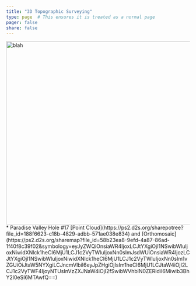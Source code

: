 ```yaml
---
title: "3D Topographic Surveying"
type: page  # This ensures it is treated as a normal page
pager: false
share: false
---
```



<a href="https://ps2.d2s.org/sharepotree?file_id=188f6623-c18b-4829-adbb-571ae038e834" target="">
    <img src="/media/hole_17.png" alt="blah" width="600" height="500">
  </a>
* Paradise Valley Hole #17 [Point Cloud](https://ps2.d2s.org/sharepotree?file_id=188f6623-c18b-4829-adbb-571ae038e834) and [Orthomosaic](https://ps2.d2s.org/sharemap?file_id=58b23ea8-9efd-4a87-86ad-1f40f8c39f02&symbology=eyJyZWQiOnsiaWR4IjoxLCJtYXgiOjI1NSwibWluIjoxNiwidXNlck1heCI6MjU1LCJ1c2VyTWluIjoxNn0sImJsdWUiOnsiaWR4IjozLCJtYXgiOjI1NSwibWluIjoxNiwidXNlck1heCI6MjU1LCJ1c2VyTWluIjoxNn0sIm1vZGUiOiJtaW5NYXgiLCJncmVlbiI6eyJpZHgiOjIsIm1heCI6MjU1LCJtaW4iOjI2LCJ1c2VyTWF4IjoyNTUsInVzZXJNaW4iOjI2fSwibWVhblN0ZERldiI6Miwib3BhY2l0eSI6MTAwfQ==)

